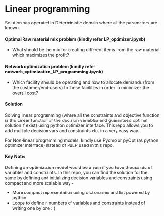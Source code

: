 # Linear programming 

Solution has operated in Deterministic domain where all the parameters are known. 

#### Optimal Raw material mix problem (kindly refer LP_optimizer.ipynb)
- What should be the mix for creating different items from the raw material which maximizes the profit? 

#### Network optimization problem (kindly refer network_optimization_LP_programming.ipynb)
- Which facility should be operating and how to allocate demands (from the customer/end-users) to these facilities in order to minimizes the overall cost?

####  Solution
Solving linear programming (where all the constraints and objective function is the Linear function of the decision variables and guaranteed optimal solution if exist) using python optimizer interface. This repo allows you to add multiple decision vars and constraints etc. in a very easy way.

For Non-linear programming models, kindly use Pyomo or pyOpt (as python optimizer interface) instead of PuLP used in this repo. 

#### Key Note:
Defining an optimization model would be a pain if you have thousands of variables and constraints. In this repo, you can find the solution for the same by defining and initializing decision variables and constraints using compact and more scalable way - 
- More compact representation using dictionaries and list powered by python
- Loops to define n numbers of variables and constraints instead of writing one by one :'( 
